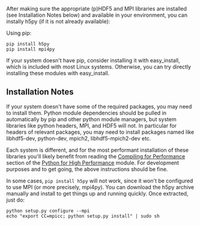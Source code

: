 After making sure the appropriate (p)HDF5 and MPI libraries are
installed (see Installation Notes below) and available in your
environment, you can instally h5py (if it is not already available):

Using pip:

```
pip install h5py
pip install mpi4py
```

If your system doesn't have pip, consider installing it with
easy_install, which is included with most Linux systems. Otherwise,
you can try directly installing these modules with easy_install.





## Installation Notes

If your system doesn't have some of the required packages, you may
need to install them. Python module dependencies should be pulled in
automatically by pip and other python module managers, but system
libraries like python headers, MPI, and HDF5 will not. In particular
for headers of relevant packages, you may need to install packages
named like libhdf5-dev, python-dev, mpich2, libhdf5-mpich2-dev etc.

Each system is different, and for the most performant installation of
these libraries you'll likely benefit from reading the [Compiling for
Performance](https://www.cac.cornell.edu/VW/python/compiling.aspx)
section of the [Python for High
Performance](https://www.cac.cornell.edu/VW/python/) module.  For
development purposes and to get going, the above instructions should
be fine.

In some cases, `pip install h5py` will not work, since it won't
be configured to use MPI (or more precisely, mpi4py). You can
download the h5py archive manually and install to get things
up and running quickly. Once extracted, just do:

```
python setup.py configure --mpi
echo "export CC=mpicc; python setup.py install" | sudo sh
```
